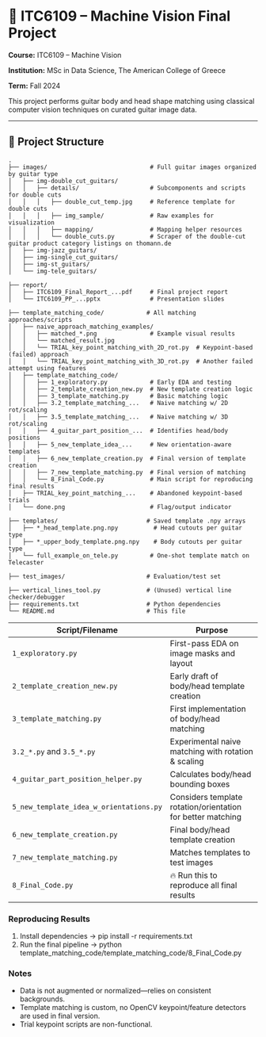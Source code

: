 # 🎸 ITC6109 – Machine Vision Final Project
**Course:** ITC6109 – Machine Vision

**Institution:** MSc in Data Science, The American College of Greece

**Term:** Fall 2024

This project performs guitar body and head shape matching using classical computer vision techniques on curated guitar image data.

---

## 📁 Project Structure

```plaintext
.
├── images/                             # Full guitar images organized by guitar type
│   ├── img-double_cut_guitars/
│   │   ├── details/                    # Subcomponents and scripts for double cuts
│   │   │   ├── double_cut_temp.jpg     # Reference template for double cuts
│   │   │   ├── img_sample/             # Raw examples for visualization
│   │   │   ├── mapping/                # Mapping helper resources
│   │   │   └── double_cuts.py          # Scraper of the double-cut guitar product category listings on thomann.de
│   ├── img-jazz_guitars/
│   ├── img-single_cut_guitars/
│   ├── img-st_guitars/
│   └── img-tele_guitars/

├── report/
│   ├── ITC6109_Final_Report_...pdf     # Final project report
│   └── ITC6109_PP_...pptx              # Presentation slides

├── template_matching_code/            # All matching approaches/scripts
│   ├── naive_approach_matching_examples/
│   │   ├── matched_*.png               # Example visual results
│   │   └── matched_result.jpg
│   │   └── TRIAL_key_point_matching_with_2D_rot.py  # Keypoint-based (failed) approach 
│   │   └── TRIAL_key_point_matching_with_3D_rot.py  # Another failed attempt using features
│   ├── template_matching_code/
│   │   ├── 1_exploratory.py            # Early EDA and testing
│   │   ├── 2_template_creation_new.py  # New template creation logic
│   │   ├── 3_template_matching.py      # Basic matching logic
│   │   ├── 3.2_template_matching_...   # Naive matching w/ 2D rot/scaling
│   │   ├── 3.5_template_matching_...   # Naive matching w/ 3D rot/scaling
│   │   ├── 4_guitar_part_position_...  # Identifies head/body positions
│   │   ├── 5_new_template_idea_...     # New orientation-aware templates
│   │   ├── 6_new_template_creation.py  # Final version of template creation
│   │   ├── 7_new_template_matching.py  # Final version of matching
│   │   └── 8_Final_Code.py             # Main script for reproducing final results
│   ├── TRIAL_key_point_matching_...    # Abandoned keypoint-based trials
│   └── done.png                        # Flag/output indicator

├── templates/                         # Saved template .npy arrays
│   ├── *_head_template.png.npy          # Head cutouts per guitar type
│   ├── *_upper_body_template.png.npy    # Body cutouts per guitar type
│   └── full_example_on_tele.py         # One-shot template match on Telecaster

├── test_images/                       # Evaluation/test set

├── vertical_lines_tool.py             # (Unused) vertical line checker/debugger
├── requirements.txt                   # Python dependencies
└── README.md                          # This file
```


| Script/Filename                         | Purpose                                                     |
| --------------------------------------- | ----------------------------------------------------------- |
| `1_exploratory.py`                      | First-pass EDA on image masks and layout                    |
| `2_template_creation_new.py`            | Early draft of body/head template creation                  |
| `3_template_matching.py`                | First implementation of body/head matching                  |
| `3.2_*.py` and `3.5_*.py`               | Experimental naive matching with rotation & scaling         |
| `4_guitar_part_position_helper.py`      | Calculates body/head bounding boxes                         |
| `5_new_template_idea_w_orientations.py` | Considers template rotation/orientation for better matching |
| `6_new_template_creation.py`            | Final body/head template creation                           |
| `7_new_template_matching.py`            | Matches templates to test images                            |
| `8_Final_Code.py`                       | 🔥 Run this to reproduce all final results                  |


### Reproducing Results
1. Install dependencies -> pip install -r requirements.txt
2. Run the final pipeline -> python template_matching_code/template_matching_code/8_Final_Code.py


### Notes
- Data is not augmented or normalized—relies on consistent backgrounds.
- Template matching is custom, no OpenCV keypoint/feature detectors are used in final version.
- Trial keypoint scripts are non-functional.
